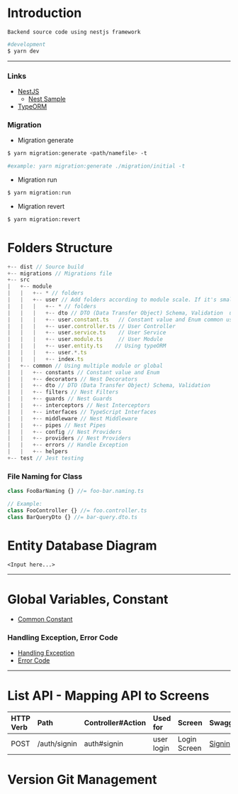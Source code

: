 # Introduction

`Backend source code using nestjs framework`

```bash
#development
$ yarn dev
```

---

### Links

- [NestJS](https://docs.nestjs.com)
  - [Nest Sample](https://github.com/nestjs/nest/tree/master/sample)
- [TypeORM](https://typeorm.io)

### Migration

- Migration generate

```bash
$ yarn migration:generate <path/namefile> -t

#example: yarn migration:generate ./migration/initial -t
```

- Migration run

```bash
$ yarn migration:run

```

- Migration revert

```bash
$ yarn migration:revert

```

# Folders Structure

```js
+-- dist // Source build
+-- migrations // Migrations file
+-- src
|   +-- module
|   |   +-- * // folders
|   |   +-- user // Add folders according to module scale. If it's small, don't need to add folders.
|   |   |   +-- * // folders
|   |   |   +-- dto // DTO (Data Transfer Object) Schema, Validation  using in module
|   |   |   +-- user.constant.ts   // Constant value and Enum common using in module
|   |   |   +-- user.controller.ts // User Controller
|   |   |   +-- user.service.ts    // User Service
|   |   |   +-- user.module.ts     // User Module
|   |   |   +-- user.entity.ts    // Using typeORM
|   |   |   +-- user.*.ts
|   |   |   +-- index.ts
|   +-- common // Using multiple module or global
|   |   +-- constants // Constant value and Enum
|   |   +-- decorators // Nest Decorators
|   |   +-- dto // DTO (Data Transfer Object) Schema, Validation
|   |   +-- filters // Nest Filters
|   |   +-- guards // Nest Guards
|   |   +-- interceptors // Nest Interceptors
|   |   +-- interfaces // TypeScript Interfaces
|   |   +-- middleware // Nest Middleware
|   |   +-- pipes // Nest Pipes
|   |   +-- config // Nest Providers
|   |   +-- providers // Nest Providers
|   |   +-- errors // Handle Exception
|   |   +-- helpers
+-- test // Jest testing
```

### File Naming for Class

```ts
class FooBarNaming {} //= foo-bar.naming.ts

// Example:
class FooController {} //= foo.controller.ts
class BarQueryDto {} //= bar-query.dto.ts
```

# Entity Database Diagram

`<Input here...>`

---

# Global Variables, Constant

- [Common Constant](src/common/constant)

### Handling Exception, Error Code

- [Handling Exception](src/common/errors)
- [Error Code](src/common/constant/error.constant.ts)

---

# List API - Mapping API to Screens

| HTTP Verb | Path         | Controller#Action | Used for   | Screen       | Swagger                                                         |
| :-------- | :----------- | :---------------- | :--------- | :----------- | :-------------------------------------------------------------- |
| POST      | /auth/signin | auth#signin       | user login | Login Screen | [Signin](http://localhost:3000/api#/auth/AuthController_signin) |

# Version Git Management
